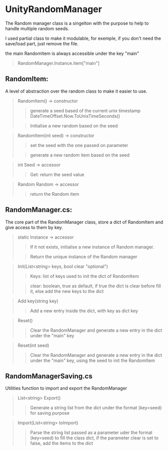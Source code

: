 # UnityRandomManager

The Random manager class is a singelton with the purpose to help to handle multiple random seeds.

I used partial class to make it modulable, for exemple, if you don't need the save/load part, just remove the file.

the main RandomItem is always accessible under the key "main"
> RandomManager.Instance.item["main"]

## RandomItem:

A level of abstraction over the random class to make it easier to use.

> RandomItem() -> constructor
>
>> generate a seed based of the current unix timestamp DateTimeOffset.Now.ToUnixTimeSeconds() 
>>
>
>> Initialise a new random based on the seed

 > RandomItem(int seed) -> constructor
 >
 >> set the seed with the one passed on parameter
 >
 >> generate a new random item based on the seed

 > int Seed -> accessor
 >
 >> Get: return the seed value

 > Random Random -> accessor
 >
 >> return the Random item

## RandomManager.cs:

The core part of the RandomManager class, store a dict of RandomItem and give access to them by key.

> static Instance -> accessor
>
>> If it not exists, initialise a new instance of Random manager.
>
>> Return the unique instance of the Random manager

> Init(List\<string> keys, bool clear "optional")
>
>> Keys: list of keys used to init the dict of RandomItem
>
>> clear: boolean, true as default, if true the dict is clear before fill it, else add the new keys to the dict

> Add key(string key)
>
>> Add a new entry inside the dict, with key as dict key

> Reset()
>
>> Clear the RandomManager and generate a new entry in the  dict under the "main" key

> Reset(int seed)
>
>> Clear the RandomManager and generate a new entry in the  dict under the "main" key, using the seed to init the RandomItem


## RandomManagerSaving.cs

Utilities function to import and export the RandomManager

> List\<string> Export()
>
>> Generate a string list from the dict under the format (key=seed) for saving purpose

> Import(List\<string> toImport)
>
>> Parse the string list passed as a parameter uder the format (key=seed) to fill the class dict, if the parameter clear is set to false, add the items to the dict